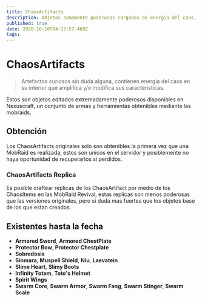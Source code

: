 ```yaml
---
title: ChaosArtifacts
description: Objetos sumamente poderosos cargados de energia del caos, obtenibles en las MobRaids.
published: true
date: 2020-10-10T04:27:57.468Z
tags: 
---
```


# ChaosArtifacts
> Artefactos curiosos sin duda alguna, contienen energia del caos en su interior que amplifica y/o modifica sus caracteristicas.

Estos son objetos editados extremadamente poderosos disponibles en Nexuscraft, un conjunto de armas y herramientas obtenibles mediante las mobraids.

## Obtención 
Los ChaosArtifacts originales solo son obtenibles la primera vez que una MobRaid es realizada, estos son unicos en el servidor y posiblemente no haya oportunidad de recuperarlos si perdidos.

### ChaosArtifacts Replica
Es posible craftear replicas de los ChaosArtifact por medio de los ChaosItems en las MobRaid Revival, estas replicas son menos poderosas que las versiones originales, pero si duda mas fuertes que los objetos base de los que estan creados.

## Existentes hasta la fecha

- **Armored Sword**, **Armored ChestPlate**
- **Protector Bow**, **Protector Chestplate**
- **Sobredosis**
- **Sinmara**, **Muspell Shield**, **Niu**, **Laevatein**
- **Slime Heart**, **Slimy Boots**
- **Infinity Totem**, **Toto's Helmet**
- **Spirit Wings** 
- **Swarm Core**, **Swarm Armor**, **Swarm Fang**, **Swarm Stinger**, **Swarm Scale**
